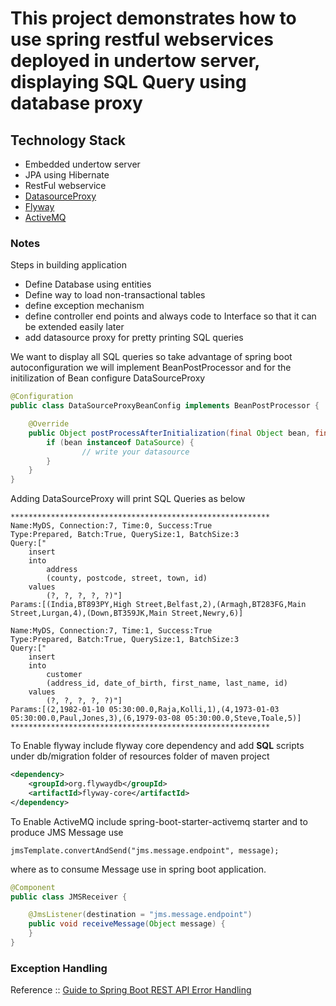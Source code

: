 # This project demonstrates how to use spring restful webservices deployed in undertow server, displaying SQL Query using database proxy

## Technology Stack

- Embedded undertow server
- JPA using Hibernate
- RestFul webservice
- [DatasourceProxy](https://github.com/ttddyy/datasource-proxy)
- [Flyway](https://flywaydb.org/)
- [ActiveMQ](http://activemq.apache.org/)

### Notes

Steps in building application
 - Define Database using entities
 - Define way to load non-transactional tables
 - define exception mechanism
 - define controller end points and always code to Interface so that it can be extended easily later
 - add datasource proxy for pretty printing SQL queries

We want to display all SQL queries so take advantage of spring boot autoconfiguration we will implement BeanPostProcessor and for the initilization of Bean configure DataSourceProxy

``` java
@Configuration
public class DataSourceProxyBeanConfig implements BeanPostProcessor {

    @Override
    public Object postProcessAfterInitialization(final Object bean, final String beanName) {
        if (bean instanceof DataSource) {
    			// write your datasource 
        }
    }
}
```


Adding DataSourceProxy will print SQL Queries as below

```
**********************************************************
Name:MyDS, Connection:7, Time:0, Success:True
Type:Prepared, Batch:True, QuerySize:1, BatchSize:3
Query:["
    insert 
    into
        address
        (county, postcode, street, town, id) 
    values
        (?, ?, ?, ?, ?)"]
Params:[(India,BT893PY,High Street,Belfast,2),(Armagh,BT283FG,Main Street,Lurgan,4),(Down,BT359JK,Main Street,Newry,6)]

Name:MyDS, Connection:7, Time:1, Success:True
Type:Prepared, Batch:True, QuerySize:1, BatchSize:3
Query:["
    insert 
    into
        customer
        (address_id, date_of_birth, first_name, last_name, id) 
    values
        (?, ?, ?, ?, ?)"]
Params:[(2,1982-01-10 05:30:00.0,Raja,Kolli,1),(4,1973-01-03 05:30:00.0,Paul,Jones,3),(6,1979-03-08 05:30:00.0,Steve,Toale,5)]
**********************************************************
```

To Enable flyway include flyway core dependency and add **SQL** scripts under db/migration folder of resources folder of maven project

```xml
<dependency>
	<groupId>org.flywaydb</groupId>
	<artifactId>flyway-core</artifactId>
</dependency>
```

To Enable ActiveMQ include spring-boot-starter-activemq starter and to produce JMS Message use 

`jmsTemplate.convertAndSend("jms.message.endpoint", message);`

where as to consume Message use in spring boot application.

```java
@Component
public class JMSReceiver {

    @JmsListener(destination = "jms.message.endpoint")
    public void receiveMessage(Object message) {
    }
}
```

### Exception Handling 
Reference :: [Guide to Spring Boot REST API Error Handling](https://www.toptal.com/java/spring-boot-rest-api-error-handling)

